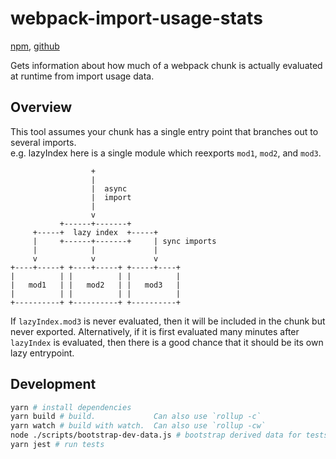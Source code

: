 # webpack-import-usage-stats

[npm](https://www.npmjs.com/package/webpack-import-usage-stats), [github](https://github.com/Adjective-Object/webpack-import-usage-stats)

Gets information about how much of a webpack chunk is actually evaluated at runtime from import usage data.

## Overview

This tool assumes your chunk has a single entry point that branches out to several imports.  
e.g. lazyIndex here is a single module which reexports `mod1`, `mod2`, and `mod3`.

```
                  +
                  |
                  |  async
                  |  import
                  |
                  v
           +------+-------+
     +-----+  lazy index  +-----+
     |     +------+-------+     | sync imports
     |            |             |
     v            v             v
+----+-----+ +----+-----+ +-----+----+
|          | |          | |          |
|   mod1   | |   mod2   | |   mod3   |
|          | |          | |          |
+----------+ +----------+ +----------+
```

If `lazyIndex.mod3` is never evaluated, then it will be included in the chunk but never exported. Alternatively, if it is first evaluated many minutes after `lazyIndex` is evaluated, then there is a good chance that it should be its own lazy entrypoint.

## Development

```sh
yarn # install dependencies
yarn build # build.             Can also use `rollup -c`
yarn watch # build with watch.  Can also use `rollup -cw`
node ./scripts/bootstrap-dev-data.js # bootstrap derived data for tests
yarn jest # run tests
```
